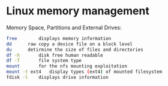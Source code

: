 # Linux memory management

Memory Space, Partitions and External Drives:
```bash
free		displays memory information
dd		raw copy a device file on a block level
du		detirmine the size of files and directories
df -h		disk free human readable
df -T		file system type
mount		for the nfs mounting exploitation
mount -t ext4	display types (ext4) of mounted filesystem	
fdisk -l	displays drive information
```
